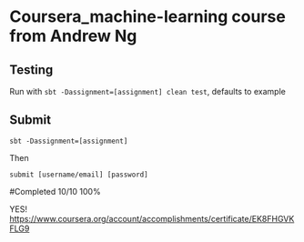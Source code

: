 # Coursera_machine-learning course from Andrew Ng

## Testing
Run with `sbt -Dassignment=[assignment] clean test`, defaults to example

## Submit

`sbt -Dassignment=[assignment]`

Then

`submit [username/email] [password]`


#Completed 10/10 100%

YES!
https://www.coursera.org/account/accomplishments/certificate/EK8FHGVKFLG9
